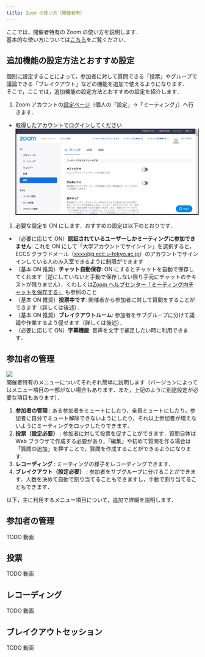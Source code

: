 ```yaml
---
title: Zoom の使い方（開催者用）
---
```



ここでは，開催者特有の Zoom の使い方を説明します．  
基本的な使い方については<a href="how_to_use" target="_blank">こちら</a>をご覧ください．  
  

## 追加機能の設定方法とおすすめ設定
個別に設定することによって，参加者に対して質問できる「投票」やグループで議論できる「ブレイクアウト」などの機能を追加で使えるようになります．  
そこで，ここでは，追加機能の設定方法とおすすめの設定を紹介します．
  
1. Zoom アカウントの<a href="https://zoom.us/profile/setting" target="_blank">設定ページ</a>（個人の「設定」→「ミーティング」）へ行きます．
  * 取得したアカウントでログインしてください  
  ![](img/zoom_host_setting_1.png)  
  
1. 必要な設定を ON にします．おすすめの設定は以下のとおりです．
  * （必要に応じて ON）**認証されているユーザーしかミーティングに参加できません**: これを ON にして「大学アカウントでサインイン」を選択すると，ECCS クラウドメール（xxxx@g.ecc.u-tokyo.ac.jp）のアカウントでサインインしている人のみ入室できるように制限ができます
  * （基本 ON 推奨）**チャット自動保存**: ON にするとチャットを自動で保存してくれます（逆にしていないと手動で保存しない限り手元にチャットのテキストが残りません）．くわしくは<a href="https://support.zoom.us/hc/ja/articles/115004792763-%E3%83%9F%E3%83%BC%E3%83%86%E3%82%A3%E3%83%B3%E3%82%B0%E5%86%85%E3%83%81%E3%83%A3%E3%83%83%E3%83%88%E3%82%92%E4%BF%9D%E5%AD%98%E3%81%99%E3%82%8B" target="_blank">Zoom ヘルプセンター「ミーティング内チャットを保存する」</a> も参照のこと
  * （基本 ON 推奨）**投票中です**: 開催者から参加者に対して質問をすることができます（詳しくは後述）．
  * （基本 ON 推奨）**ブレイクアウトルーム**: 参加者をサブグループに分けて議論や作業するよう促せます（詳しくは後述）．
  * （必要に応じて ON）**字幕機能**: 音声を文字で補足したい時に利用できます．


## 参加者の管理

  ![](img/zoom_main_host_numbering.png)  
開催者特有のメニューについてそれぞれ簡単に説明します（バージョンによってはメニュー項目の一部がない場合もあります．また，上記のように別途設定が必要な項目もあります）．  
  1. **参加者の管理** : ある参加者をミュートにしたり，全員ミュートにしたり，参加者に自分でミュート解除できないようにしたり，それ以上参加者が増えないようにミーティングをロックしたりできます．
  1. **投票（設定必要）** : 参加者に対して投票を促すことができます．質問自体は Web ブラウザで作成する必要があり，「編集」や初めて質問を作る場合は「質問の追加」を押すことで，質問を作成することができるようになります．
  1. **レコーディング** : ミーティングの様子をレコーディングできます．
  1. **ブレイクアウト（設定必要）** : 参加者をサブグループに分けることができます．人数を決めて自動で割り当てることもできますし，手動で割り当てることもできます．
  
  
  
以下，主に利用するメニュー項目について，追加で詳細を説明します．

## 参加者の管理
  
  TODO 動画
  
## 投票
  
  TODO 動画
  
## レコーディング
  
  TODO 動画
  
## ブレイクアウトセッション
  
  TODO 動画
  
